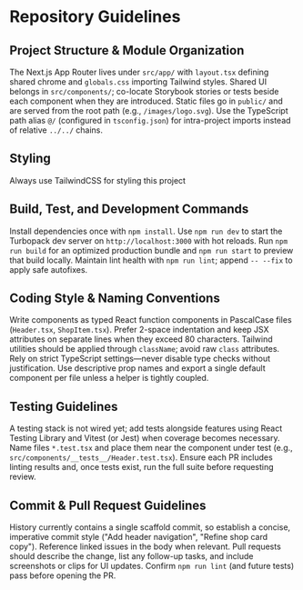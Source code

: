# Repository Guidelines

## Project Structure & Module Organization

The Next.js App Router lives under `src/app/` with `layout.tsx` defining shared chrome and `globals.css` importing Tailwind styles. Shared UI belongs in `src/components/`; co-locate Storybook stories or tests beside each component when they are introduced. Static files go in `public/` and are served from the root path (e.g., `/images/logo.svg`). Use the TypeScript path alias `@/` (configured in `tsconfig.json`) for intra-project imports instead of relative `../../` chains.

## Styling

Always use TailwindCSS for styling this project

## Build, Test, and Development Commands

Install dependencies once with `npm install`. Use `npm run dev` to start the Turbopack dev server on `http://localhost:3000` with hot reloads. Run `npm run build` for an optimized production bundle and `npm run start` to preview that build locally. Maintain lint health with `npm run lint`; append `-- --fix` to apply safe autofixes.

## Coding Style & Naming Conventions

Write components as typed React function components in PascalCase files (`Header.tsx`, `ShopItem.tsx`). Prefer 2-space indentation and keep JSX attributes on separate lines when they exceed 80 characters. Tailwind utilities should be applied through `className`; avoid raw `class` attributes. Rely on strict TypeScript settings—never disable type checks without justification. Use descriptive prop names and export a single default component per file unless a helper is tightly coupled.

## Testing Guidelines

A testing stack is not wired yet; add tests alongside features using React Testing Library and Vitest (or Jest) when coverage becomes necessary. Name files `*.test.tsx` and place them near the component under test (e.g., `src/components/__tests__/Header.test.tsx`). Ensure each PR includes linting results and, once tests exist, run the full suite before requesting review.

## Commit & Pull Request Guidelines

History currently contains a single scaffold commit, so establish a concise, imperative commit style ("Add header navigation", "Refine shop card copy"). Reference linked issues in the body when relevant. Pull requests should describe the change, list any follow-up tasks, and include screenshots or clips for UI updates. Confirm `npm run lint` (and future tests) pass before opening the PR.
